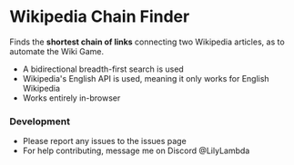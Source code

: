 # Wikipedia Chain Finder
Finds the **shortest chain of links** connecting two Wikipedia articles, as to automate the Wiki Game.
- A bidirectional breadth-first search is used
- Wikipedia's English API is used, meaning it only works for English Wikipedia
- Works entirely in-browser

### Development
- Please report any issues to the issues page
- For help contributing, message me on Discord @LilyLambda